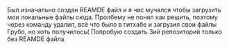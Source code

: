 Был изначально создан REAMDE файл и я час мучался чтобы загрузить мои локальные файлы сюда. Пролбему не понял как решить, поэтому через команду удалил, всё что было в гитхабе и загрузил свои файлы
Грубо, но хоть получилось(
Попробую создать 3ий репозиторий только без REAMDE файла
